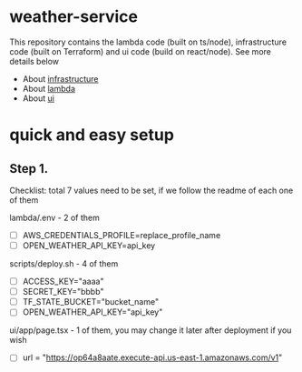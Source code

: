 # weather-service

This repository contains the lambda code (built on ts/node), infrastructure code (built on Terraform) and ui code (build on react/node). See more details below

- About [infrastructure](./infrastructure/README.md)
- About [lambda](./lambda/README.md)
- About [ui](./ui/README.md)



# quick and easy setup 

## Step 1. 
Checklist: total 7 values need to be set, if we follow the readme of each one of them 

lambda/.env - 2 of them
- [ ] AWS_CREDENTIALS_PROFILE=replace_profile_name
- [ ] OPEN_WEATHER_API_KEY=api_key

scripts/deploy.sh - 4 of them
- [ ] ACCESS_KEY="aaaa"
- [ ] SECRET_KEY="bbbb"
- [ ] TF_STATE_BUCKET="bucket_name"
- [ ] OPEN_WEATHER_API_KEY="api_key"

ui/app/page.tsx - 1 of them, you may change it later after deployment if you wish
- [ ] url = "https://op64a8aate.execute-api.us-east-1.amazonaws.com/v1"
